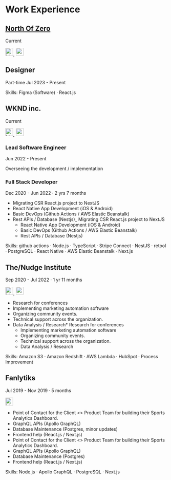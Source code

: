 # Work Experience

## [North Of Zero](https://www.northofzero.dev)

Current

<a href="https://www.linkedin.com/company/north-of-zero/" alt="Linkedin" target="_blank" style="padding-right:5px">
<img title="Linkedin" src="https://cdn.svgporn.com/logos/linkedin-icon.svg" alt="Linkedin" width="24" />
</a>
<a href="https://northofzero.dev/" target="_blank">
<img title="website" src="https://cdn.svgporn.com/logos/safari.svg" alt="website" width="24" />
</a>

## Designer

Part-time Jul 2023 - Present

Skills: Figma (Software) · React.js

## WKND inc.

Current

<a href="https://www.linkedin.com/company/wkndinc/" alt="Linkedin" target="_blank" style="padding-right:5px">
<img title="Linkedin" src="https://cdn.svgporn.com/logos/linkedin-icon.svg" alt="Linkedin" width="24" />
</a>
<a href="https://wknd.com" target="_blank">
<img title="website" src="https://cdn.svgporn.com/logos/safari.svg" alt="website" width="24" />
</a>

### Lead Software Engineer

Jun 2022 - Present

Overseeing the development / implementation

### Full Stack Developer

Dec 2020 - Jun 2022 · 2 yrs 7 months

- Migrating CSR React.js project to NextJS
- React Native App Development (iOS & Android)
- Basic DevOps (Github Actions / AWS Elastic Beanstalk)
- Rest APIs / Database (Nestjs)_ Migrating CSR React.js project to NextJS
  - React Native App Development (iOS & Android)
  - Basic DevOps (Github Actions / AWS Elastic Beanstalk)
  - Rest APIs / Database (Nestjs)

Skills: github actions · Node.js · TypeScript · Stripe Connect · NestJS · retool · PostgreSQL · React Native · AWS Elastic Beanstalk · Next.js

## The/Nudge Institute

Sep 2020 - Jul 2022 · 1 yr 11 months

<a href="https://www.linkedin.com/company/the-nudge-institute/" target="_blank" style="padding-right:5px">
    <img title="Linkedin" src="https://cdn.svgporn.com/logos/linkedin-icon.svg"  alt="Linkedin" width="24" />
</a>
<a href="https://thenudge.org/" target="_blank">
    <img title="website" src="https://cdn.svgporn.com/logos/safari.svg" width="24" alt="website" />
</a>

- Research for conferences
- Implementing marketing automation software
- Organizing community events.
- Technical support across the organization.
- Data Analysis / Research* Research for conferences
  - Implementing marketing automation software
  - Organizing community events.
  - Technical support across the organization.
  - Data Analysis / Research

Skills: Amazon S3 · Amazon Redshift · AWS Lambda · HubSpot · Process Improvement

## Fanlytiks

Jul 2019 - Nov 2019 · 5 months

<a href="https://www.linkedin.com/company/fanlytiks/" target="_blank">
<img title="Linkedin" src="https://cdn.svgporn.com/logos/linkedin-icon.svg" alt="Linkedin" width="24" />
</a>

- Point of Contact for the Client <> Product Team for building their Sports Analytics Dashboard.
- GraphQL APIs (Apollo GraphQL)
- Database Maintenance (Postgres, minor updates)
- Frontend help (React.js / Next.js)
- Point of Contact for the Client <> Product Team for building their Sports Analytics Dashboard.
- GraphQL APIs (Apollo GraphQL)
- Database Maintenance (Postgres)
- Frontend help (React.js / Next.js)

Skills: Node.js · Apollo GraphQL · PostgreSQL · Next.js

<!-- # Social Media -->

